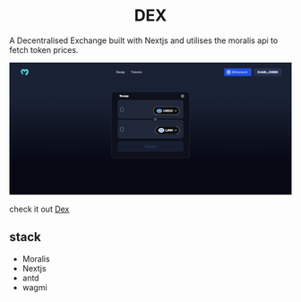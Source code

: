 # <div align="center">  DEX </div>

A Decentralised Exchange built with Nextjs and utilises the moralis api to fetch token prices.

![Dex](public/Dex.png)

check it out [Dex](https://dex-eight-psi.vercel.app/)

## stack
- Moralis
- Nextjs
- antd
- wagmi

